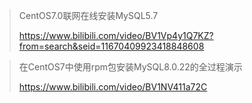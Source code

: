 >CentOS7.0联网在线安装MySQL5.7
>
>https://www.bilibili.com/video/BV1Vp4y1Q7KZ?from=search&seid=11670409923418848608





> 在CentOS7中使用rpm包安装MySQL8.0.22的全过程演示
>
> https://www.bilibili.com/video/BV1NV411a72C